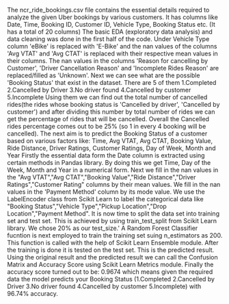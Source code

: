 The ncr_ride_bookings.csv file contains the essential details required to analyze the given Uber bookings by various customers. It has columns like Date, Time, Booking ID, Customer ID, Vehicle Type, Booking Status etc. (It has a total of 20 columns)
The basic EDA (exploratory data analysis) and data cleaning was done in the first half of the code. Under Vehicle Type column 'eBike' is replaced with 'E-Bike' and the nan values of the columns 'Avg VTAT' and 'Avg CTAT' is replaced with their respective mean values in their columns.
The nan values in the columns 'Reason for cancelling by Customer', 'Driver Cancellation Reason' and 'Incomplete Rides Reason' are replaced/filled as 'Unknown'.
Next we can see what are the possible 'Booking Status' that exist in the dataset. There are 5 of them 1.Completed 2.Cancelled by Driver 3.No driver found 4.Cancelled by customer 5.Incomplete
Using them we can find out the total number of cancelled rides(the rides whose booking status is 'Cancelled by driver', 'Cancelled by customer') and after dividing this number by total number of rides we can get the percentage of rides that will be cancelled.
Overall the Cancelled rides percentage comes out to be 25% (so 1 in every 4 booking will be cancelled).
The next aim is to predict the Booking Status of a customer based on various factors like: Time, Avg VTAT, Avg CTAT, Booking Value, Ride Distance, Driver Ratings, Customer Ratings, Day of Week, Month and Year
Firstly the essential data form the Date column is extracted using certain methods in Pandas library. By doing this we get Time, Day of the Week, Month and Year in a numerical form. 
Next we fill in the nan values in the "Avg VTAT","Avg CTAT","Booking Value","Ride Distance","Driver Ratings","Customer Rating" columns by their mean values.
We fill in the nan values in the 'Payment Method' column by its mode value. We use the LabelEncoder class from Scikit Learn to label the categorical data like "Booking Status","Vehicle Type","Pickup Location","Drop Location","Payment Method".
It is now time to split the data set into training set and test set. This is achieved by using train_test_split from Scikit Learn library. We chose 20% as our test_size.'
A Random Forest Classifier fucntion is next employed to train the training set suing n_estimators as 200. This function is called with the help of Scikit Learn Ensemble module. After the training is done it is tested on the test set.
This is the predicted result. Using the original result and the predicted result we can call the Confusion Matrix and Accuracy Score using Scikit Learn Metrics module. 
Finally the accuracy score turned out to be: 0.9674 which means given the required data the model predicts your Booking Status (1.Completed 2.Cancelled by Driver 3.No driver found 4.Cancelled by customer 5.Incomplete) with 96.74% accuracy. 
